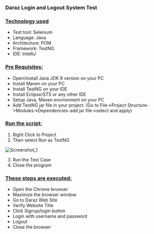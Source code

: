 ### Daraz Login and Logout System Test

### **[Technology used](url)**
- Test tool: Selenium
- Language: Java
- Architecture: POM
- Framework: TestNG
- IDE: IntelliJ

### **[Pre Requisites:](url)**
- Open/install Java JDK 8 version on your PC
- Install Maven on your PC
- Install TestNG on your IDE
- Install Eclipse/STS or any other IDE
- Setup Java, Maven environment on your PC
- Add TestNG jar file in your project. (Go to File->Project Structure->Modules->Dependencies-add jar file->select and apply)

### **[Run the script:](url)**

1. Right Click to Project 
2. Then select Run as TestNG


![Screenshot_1](https://user-images.githubusercontent.com/37986610/144718319-1d2f2e06-0fba-4052-8114-ce85ef83c223.png)


3. Run the Test Case
4. Close the program

### **[These steps are executed:](url)**  

- Open the Chrome browser
- Maximize the browser window
- Go to Daraz Web Site
- Verify Website Title
- Click Signup/login button 
- Login with username and password
- Logout
- Close the browser
